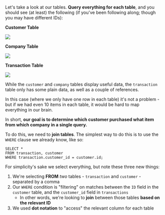 
Let's take a look at our tables. **Query everything for each table**, and you should see (at least) the following (if you've been following along; though you may have different IDs):

  

**Customer Table**

![](https://s3-us-west-2.amazonaws.com/learn-app/lesson-images/dbs/sql/customer-table-result.PNG)

  

**Company Table**

![](https://s3-us-west-2.amazonaws.com/learn-app/lesson-images/dbs/sql/client-table-result.PNG)

  

**Transaction Table**

![](https://s3-us-west-2.amazonaws.com/learn-app/lesson-images/dbs/sql/transaction-table-result.PNG)

  

While the `customer` and `company` tables display useful data, the `transaction` table only has some plain data, as well as a couple of references.

  

In this case (where we only have one row in each table) it's not a problem - but if we had even 10 items in each table, it would be hard to map everything in our brain.

  

In short, **our goal is to determine which customer purchased what item from which company in a single query.**

  

To do this, we need to **join tables**. The simplest way to do this is to use the `WHERE` clause we already know, like so:


```
SELECT * 
FROM transaction, customer
WHERE transaction.customer_id = customer.id;
```
  

For simplicity's sake we select everything, but note these three new things:

1.  We're selecting **FROM** _two_ tables - `transaction` and `customer` - separated by a comma
2.  Our `WHERE` condition is "filtering" on matches between the `ID` field in the `customer` table, and the `customer_id` field in `transactions`
    -   In other words, we're looking to **join** between those tables **based on the relevant ID**
3.  We used **dot notation** to "access" the relevant column for each table